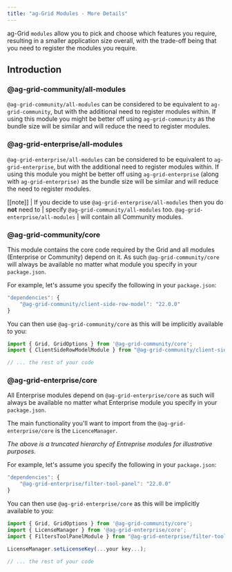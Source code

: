 ```yaml
---
title: "ag-Grid Modules - More Details"
---
```


ag-Grid `modules` allow you to pick and choose which features you require, resulting in a smaller application size overall, with the trade-off being that you need to register the modules you require.

## Introduction

### @ag-grid-community/all-modules

`@ag-grid-community/all-modules` can be considered to be equivalent to `ag-grid-community`, but with the additional need to register modules within. If using this module you might be better off using `ag-grid-community` as the bundle size will be similar and will reduce the need to register modules.

<image-caption src="grid-modules-more-details/resources/community-all-modules.png" alt="@ag-grid-community/all-modules" constrained="true"></image-caption>

### @ag-grid-enterprise/all-modules

`@ag-grid-enterprise/all-modules` can be considered to be equivalent to `ag-grid-enterprise`, but with the additional need to register modules within. If using this module you might be better off using `ag-grid-enterprise` (along with `ag-grid-enterprise)` as the bundle size will be similar and will reduce the need to register modules.

<image-caption src="grid-modules-more-details/resources/enterprise-all-modules.png" alt="@ag-grid-enterprise/all-modules" constrained="true"></image-caption>

[[note]]
| If you decide to use `@ag-grid-enterprise/all-modules` then you do **not** need to
| specify `@ag-grid-community/all-modules` too. `@ag-grid-enterprise/all-modules` 
| will contain all Community modules.

### @ag-grid-community/core

This module contains the core code required by the Grid and all modules (Enterprise or Community) depend on it. As such `@ag-grid-community/core` will always be available no matter what module you specify in your `package.json`.

<image-caption src="grid-modules-more-details/resources/community-hierarchy.png" alt="Community Hierarchy" constrained="true"></image-caption>

For example, let's assume you specify the following in your `package.json`:

```js
"dependencies": {
    "@ag-grid-community/client-side-row-model": "22.0.0"
}
```

You can then use `@ag-grid-community/core` as this will be implicitly available to you:

```jsx
import { Grid, GridOptions } from '@ag-grid-community/core';
import { ClientSideRowModelModule } from "@ag-grid-community/client-side-row-model";

// ... the rest of your code
```

### @ag-grid-enterprise/core

All Enterprise modules depend on `@ag-grid-enterprise/core` as such will always be available no matter what Enterprise module you specify in your `package.json`.

The main functionality you'll want to import from the `@ag-grid-enterprise/core` is the `LicenceManager`.

<image-caption src="grid-modules-more-details/resources/enterprise-hierarchy.png" alt="Enterprise Hierarchy" constrained="true"></image-caption>

_The above is a truncated hierarchy of Entreprise modules for illustrative purposes._

For example, let's assume you specify the following in your `package.json`:

```js
"dependencies": {
    "@ag-grid-enterprise/filter-tool-panel": "22.0.0"
}
```

You can then use `@ag-grid-enterprise/core` as this will be implicitly available to you:

```js
import { Grid, GridOptions } from '@ag-grid-community/core';
import { LicenseManager } from '@ag-grid-enterprise/core';
import { FiltersToolPanelModule } from "@ag-grid-enterprise/filter-tool-panel";

LicenseManager.setLicenseKey(...your key...);

// ... the rest of your code
```

